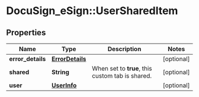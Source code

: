 # DocuSign_eSign::UserSharedItem

## Properties
Name | Type | Description | Notes
------------ | ------------- | ------------- | -------------
**error_details** | [**ErrorDetails**](ErrorDetails.md) |  | [optional] 
**shared** | **String** | When set to **true**, this custom tab is shared. | [optional] 
**user** | [**UserInfo**](UserInfo.md) |  | [optional] 


